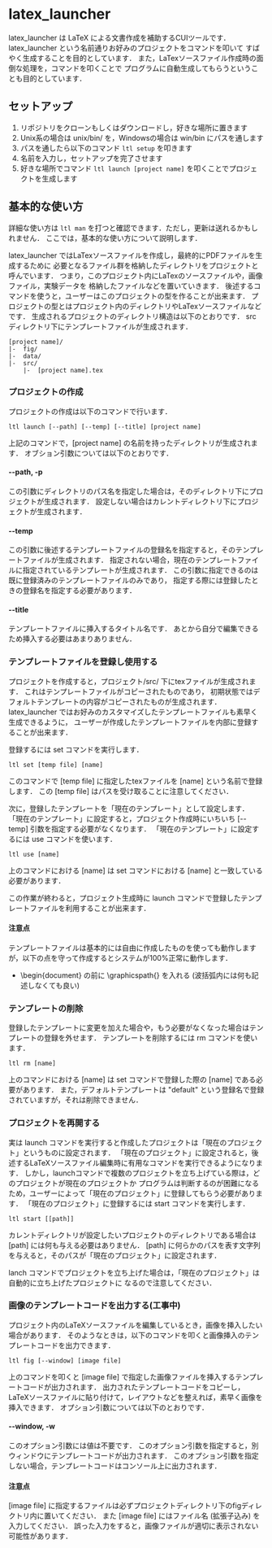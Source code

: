 # latex_launcher

latex_launcher は LaTeX による文書作成を補助するCUIツールです．
latex_launcher という名前通りお好みのプロジェクトをコマンドを叩いて
すばやく生成することを目的としています．
また，LaTexソースファイル作成時の面倒な処理を，コマンドを叩くことで
プログラムに自動生成してもらうということも目的としています．

## セットアップ

1. リポジトリをクローンもしくはダウンロードし，好きな場所に置きます
2. Unix系の場合は unix/bin/ を，Windowsの場合は win/bin にパスを通します
3. パスを通したら以下のコマンド ```ltl setup``` を叩きます
4. 名前を入力し，セットアップを完了させます
5. 好きな場所でコマンド ```ltl launch [project name]``` を叩くことでプロジェクトを生成します

## 基本的な使い方

詳細な使い方は ```ltl man``` を打つと確認できます．ただし，更新は送れるかもしれません．
ここでは，基本的な使い方について説明します．

latex_launcher ではLaTexソースファイルを作成し，最終的にPDFファイルを生成するために
必要となるファイル群を格納したディレクトリをプロジェクトと呼んでいます．
つまり，このプロジェクト内にLaTexのソースファイルや，画像ファイル，実験データを
格納したファイルなどを置いていきます．
後述するコマンドを使うと，ユーザーはこのプロジェクトの型を作ることが出来ます．
プロジェクトの型とはプロジェクト内のディレクトリやLaTexソースファイルなどです．
生成されるプロジェクトのディレクトリ構造は以下のとおりです．
src ディレクトリ下にテンプレートファイルが生成されます．

```
[project name]/
|-  fig/
|-  data/
|-  src/
    |-  [project name].tex
```

### プロジェクトの作成

プロジェクトの作成は以下のコマンドで行います．

```
ltl launch [--path] [--temp] [--title] [project name]
```

上記のコマンドで，[project name] の名前を持ったディレクトリが生成されます．
オブション引数については以下のとおりです．

#### --path, -p

この引数にディレクトリのパス名を指定した場合は，そのディレクトリ下にプロジェクトが生成されます．
設定しない場合はカレントディレクトリ下にプロジェクトが生成されます．

#### --temp

この引数に後述するテンプレートファイルの登録名を指定すると，そのテンプレートファイルが生成されます．
指定されない場合，現在のテンプレートファイルに指定されているテンプレートが生成されます．
この引数に指定できるのは既に登録済みのテンプレートファイルのみであり，
指定する際には登録したときの登録名を指定する必要があります．

#### --title

テンプレートファイルに挿入するタイトル名です．
あとから自分で編集できるため挿入する必要はあまりありません．

### テンプレートファイルを登録し使用する

プロジェクトを作成すると，プロジェクト/src/ 下にtexファイルが生成されます．
これはテンプレートファイルがコピーされたものであり，
初期状態ではデフォルトテンプレートの内容がコピーされたものが生成されます．
latex_launcher ではお好みのカスタマイズしたテンプレートファイルも素早く生成できるように，
ユーザーが作成したテンプレートファイルを内部に登録することが出来ます．

登録するには set コマンドを実行します．

```
ltl set [temp file] [name]
```

このコマンドで [temp file] に指定したtexファイルを [name] という名前で登録します．
この [temp file] はパスを受け取ることに注意してください．

次に，登録したテンプレートを「現在のテンプレート」として設定します．
「現在のテンプレート」に設定すると，プロジェクト作成時にいちいち [--temp] 引数を指定する必要がなくなります．
「現在のテンプレート」に設定するには use コマンドを使います．

```
ltl use [name]
```

上のコマンドにおける [name] は set コマンドにおける [name] と一致している必要があります．

この作業が終わると，プロジェクト生成時に launch コマンドで登録したテンプレートファイルを利用することが出来ます．

#### 注意点

テンプレートファイルは基本的には自由に作成したものを使っても動作しますが，以下の点を守って作成するとシステムが100%正常に動作します．

* \begin{document} の前に \graphicspath{} を入れる (波括弧内には何も記述しなくても良い)

### テンプレートの削除

登録したテンプレートに変更を加えた場合や，もう必要がなくなった場合はテンプレートの登録を外せます．
テンプレートを削除するには rm コマンドを使います．

```
ltl rm [name]
```

上のコマンドにおける [name] は set コマンドで登録した際の [name] である必要があります．
また，デフォルトテンプレートは "default" という登録名で登録されていますが，それは削除できません．

### プロジェクトを再開する

実は launch コマンドを実行すると作成したプロジェクトは「現在のプロジェクト」というものに設定されます．
「現在のプロジェクト」に設定されると，後述するLaTeXソースファイル編集時に有用なコマンドを実行できるようになります．
しかし，launchコマンドで複数のプロジェクトを立ち上げている際は，どのプロジェクトが現在のプロジェクトか
プログラムは判断するのが困難になるため，ユーザーによって「現在のプロジェクト」に登録してもらう必要があります．
「現在のプロジェクト」に登録するには start コマンドを実行します．

```
ltl start [[path]]
```

カレントディレクトリが設定したいプロジェクトのディレクトリである場合は [path] には何も与える必要はありません．
[path] に何らかのパスを表す文字列を与えると，そのパスが「現在のプロジェクト」に設定されます．

lanch コマンドでプロジェクトを立ち上げた場合は，「現在のプロジェクト」は自動的に立ち上げたプロジェクトに
なるので注意してください．

### 画像のテンプレートコードを出力する(工事中)

プロジェクト内のLaTeXソースファイルを編集しているとき，画像を挿入したい場合があります．
そのようなときは，以下のコマンドを叩くと画像挿入のテンプレートコードを出力できます．

```
ltl fig [--window] [image file]
```

上のコマンドを叩くと [image file] で指定した画像ファイルを挿入するテンプレートコードが出力されます．
出力されたテンプレートコードをコピーし，LaTeXソースファイルに貼り付けて，レイアウトなどを整えれば，素早く画像を挿入できます．
オプション引数については以下のとおりです．

#### --window, -w
このオプション引数には値は不要です．
このオプション引数を指定すると，別ウィンドウにテンプレートコードが出力されます．
このオプション引数を指定しない場合，テンプレートコードはコンソール上に出力されます．

#### 注意点
[image file] に指定するファイルは必ずプロジェクトディレクトリ下のfigディレクトリ内に置いてください．
また [image file] にはファイル名 (拡張子込み) を入力してください．
誤った入力をすると，画像ファイルが適切に表示されない可能性があります．
